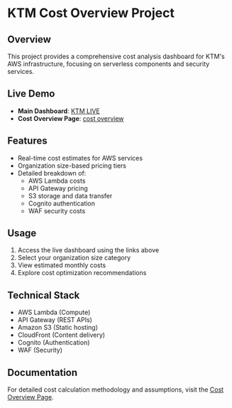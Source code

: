 # KTM Cost Overview Project

## Overview

This project provides a comprehensive cost analysis dashboard for KTM's AWS infrastructure, focusing on serverless components and security services.

## Live Demo

- **Main Dashboard**: [KTM LIVE](https://dangf6yk5kpeq.cloudfront.net)
- **Cost Overview Page**: [cost overview](https://guderian120.github.io/KTM_Cost_Overview)

## Features

- Real-time cost estimates for AWS services
- Organization size-based pricing tiers
- Detailed breakdown of:
  - AWS Lambda costs
  - API Gateway pricing
  - S3 storage and data transfer
  - Cognito authentication
  - WAF security costs

## Usage

1. Access the live dashboard using the links above
2. Select your organization size category
3. View estimated monthly costs
4. Explore cost optimization recommendations

## Technical Stack

- AWS Lambda (Compute)
- API Gateway (REST APIs)
- Amazon S3 (Static hosting)
- CloudFront (Content delivery)
- Cognito (Authentication)
- WAF (Security)

## Documentation

For detailed cost calculation methodology and assumptions, visit the [Cost Overview Page]([https://github.io/ktm_cost_overview](https://guderian120.github.io/KTM_Cost_Overview/)).
